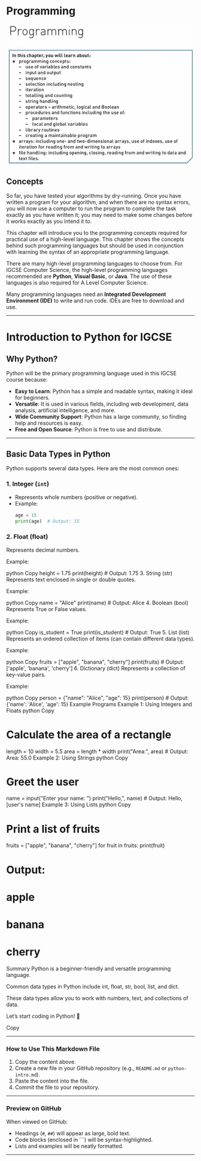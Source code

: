 # Programming 

<div align="center">
  <img src="https://github.com/DeniCastro/CompSciAEA/blob/Programming/img/programming-title.jpg" alt="Programming Title" width="500">
</div>   

## Concepts

So far, you have tested your algorithms by dry-running. Once you have written a program for your algorithm, and when there are no syntax errors, you will now use a computer to run the program to complete the task exactly as you have written it; you may need to make some changes before it works exactly as you intend it to.

This chapter will introduce you to the programming concepts required for practical use of a high-level language. This chapter shows the concepts behind such programming languages but should be used in conjunction with learning the syntax of an appropriate programming language.

There are many high-level programming languages to choose from. For IGCSE Computer Science, the high-level programming languages recommended are **Python**, **Visual Basic**, or **Java**. The use of these languages is also required for A Level Computer Science.

Many programming languages need an **Integrated Development Environment (IDE)** to write and run code. IDEs are free to download and use.

---

# Introduction to Python for IGCSE

## Why Python?
Python will be the primary programming language used in this IGCSE course because:
- **Easy to Learn**: Python has a simple and readable syntax, making it ideal for beginners.
- **Versatile**: It is used in various fields, including web development, data analysis, artificial intelligence, and more.
- **Wide Community Support**: Python has a large community, so finding help and resources is easy.
- **Free and Open Source**: Python is free to use and distribute.

---

## Basic Data Types in Python

Python supports several data types. Here are the most common ones:

### 1. **Integer (`int`)**
- Represents whole numbers (positive or negative).
- Example:
  ```python
  age = 15
  print(age)  # Output: 15


### 2. Float (float)
Represents decimal numbers.

Example:

python
Copy
height = 1.75
print(height)  # Output: 1.75
3. String (str)
Represents text enclosed in single or double quotes.

Example:

python
Copy
name = "Alice"
print(name)  # Output: Alice
4. Boolean (bool)
Represents True or False values.

Example:

python
Copy
is_student = True
print(is_student)  # Output: True
5. List (list)
Represents an ordered collection of items (can contain different data types).

Example:

python
Copy
fruits = ["apple", "banana", "cherry"]
print(fruits)  # Output: ['apple', 'banana', 'cherry']
6. Dictionary (dict)
Represents a collection of key-value pairs.

Example:

python
Copy
person = {"name": "Alice", "age": 15}
print(person)  # Output: {'name': 'Alice', 'age': 15}
Example Programs
Example 1: Using Integers and Floats
python
Copy
# Calculate the area of a rectangle
length = 10
width = 5.5
area = length * width
print("Area:", area)  # Output: Area: 55.0
Example 2: Using Strings
python
Copy
# Greet the user
name = input("Enter your name: ")
print("Hello,", name)  # Output: Hello, [user's name]
Example 3: Using Lists
python
Copy
# Print a list of fruits
fruits = ["apple", "banana", "cherry"]
for fruit in fruits:
    print(fruit)
# Output:
# apple
# banana
# cherry
Summary
Python is a beginner-friendly and versatile programming language.

Common data types in Python include int, float, str, bool, list, and dict.

These data types allow you to work with numbers, text, and collections of data.

Let’s start coding in Python! 🚀

Copy

---

### **How to Use This Markdown File**
1. Copy the content above.
2. Create a new file in your GitHub repository (e.g., `README.md` or `python-intro.md`).
3. Paste the content into the file.
4. Commit the file to your repository.

---

### **Preview on GitHub**
When viewed on GitHub:
- Headings (`#`, `##`) will appear as large, bold text.
- Code blocks (enclosed in ```) will be syntax-highlighted.
- Lists and examples will be neatly formatted.

---

